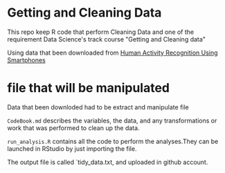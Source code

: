 Getting and Cleaning Data 
=========================

This repo keep R code that perform Cleaning Data and one of the requirement 
Data Science's track course "Getting and Cleaning data"

Using data that been downloaded from
[Human Activity Recognition Using Smartphones](http://archive.ics.uci.edu/ml/datasets/Human+Activity+Recognition+Using+Smartphones)



# file that will be manipulated

Data that been downloded had to be extract and manipulate
file 

`CodeBook.md` describes the variables, the data, and any transformations or work that was performed to clean up the data.

`run_analysis.R` contains all the code to perform the analyses.They can be launched in RStudio by just importing the file.

The output file is called `tidy_data.txt, and uploaded in github account.
